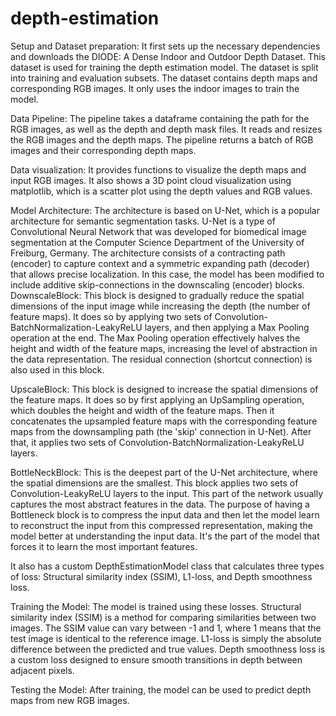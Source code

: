 # depth-estimation

Setup and Dataset preparation: It first sets up the necessary dependencies and downloads the DIODE: A Dense Indoor and Outdoor Depth Dataset. This dataset is used for training the depth estimation model. The dataset is split into training and evaluation subsets. The dataset contains depth maps and corresponding RGB images. It only uses the indoor images to train the model.

Data Pipeline: The pipeline takes a dataframe containing the path for the RGB images, as well as the depth and depth mask files. It reads and resizes the RGB images and the depth maps. The pipeline returns a batch of RGB images and their corresponding depth maps.

Data visualization: It provides functions to visualize the depth maps and input RGB images. It also shows a 3D point cloud visualization using matplotlib, which is a scatter plot using the depth values and RGB values.

Model Architecture: The architecture is based on U-Net, which is a popular architecture for semantic segmentation tasks. U-Net is a type of Convolutional Neural Network that was developed for biomedical image segmentation at the Computer Science Department of the University of Freiburg, Germany. The architecture consists of a contracting path (encoder) to capture context and a symmetric expanding path (decoder) that allows precise localization. In this case, the model has been modified to include additive skip-connections in the downscaling (encoder) blocks.
DownscaleBlock: This block is designed to gradually reduce the spatial dimensions of the input image while increasing the depth (the number of feature maps). It does so by applying two sets of Convolution-BatchNormalization-LeakyReLU layers, and then applying a Max Pooling operation at the end. The Max Pooling operation effectively halves the height and width of the feature maps, increasing the level of abstraction in the data representation. The residual connection (shortcut connection) is also used in this block.

UpscaleBlock: This block is designed to increase the spatial dimensions of the feature maps. It does so by first applying an UpSampling operation, which doubles the height and width of the feature maps. Then it concatenates the upsampled feature maps with the corresponding feature maps from the downsampling path (the 'skip' connection in U-Net). After that, it applies two sets of Convolution-BatchNormalization-LeakyReLU layers.

BottleNeckBlock: This is the deepest part of the U-Net architecture, where the spatial dimensions are the smallest. This block applies two sets of Convolution-LeakyReLU layers to the input. This part of the network usually captures the most abstract features in the data.
The purpose of having a Bottleneck block is to compress the input data and then let the model learn to reconstruct the input from this compressed representation, making the model better at understanding the input data. It's the part of the model that forces it to learn the most important features.



It also has a custom DepthEstimationModel class that calculates three types of loss: Structural similarity index (SSIM), L1-loss, and Depth smoothness loss.

Training the Model: The model is trained using these losses. Structural similarity index (SSIM) is a method for comparing similarities between two images. The SSIM value can vary between -1 and 1, where 1 means that the test image is identical to the reference image. L1-loss is simply the absolute difference between the predicted and true values. Depth smoothness loss is a custom loss designed to ensure smooth transitions in depth between adjacent pixels.

Testing the Model: After training, the model can be used to predict depth maps from new RGB images.
